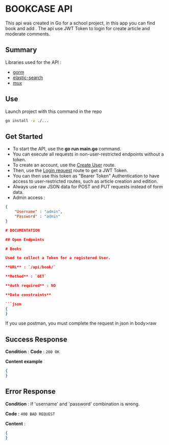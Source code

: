 # BOOKCASE API

This api was created in Go for a school project, in this app you can find book and add .
The api use JWT Token to login for create article and moderate comments.

## Summary

Libraries used for the API :
* [gorm](https://github.com/jinzhu/gorm)
* [elastic-search](https://github.com/dgrijalva/jwt-go)
* [mux](https://github.com/gorilla/mux)

## Use

Launch project with this command in the repo

```bash
go install -v ./...
```

## Get Started

* To start the API, use the **go run main.go** command.
* You can execute all requests in non-user-restricted endpoints without a token.
* To create an account, use the [Create User](/docs/user_add.md) route.
* Then, use the [Login request](/docs/login.md) route to get a JWT Token.
* You can then use this token as "Bearer Token" Authentication to have access to user-restricted routes, such as article creation and edition.
* Always use raw JSON data for POST and PUT requests instead of form data.
* Admin access :
```json
{
    "Username" : "admin",
    "Password" : "admin"
}

# DOCUMENTATION

## Open Endpoints

# Books

Used to collect a Token for a registered User.

**URL** : `/api/book/`

**Method** : `GET`

**Auth required** : NO

**Data constraints**

```json
{
}
```
If you use postman, you must complete the request in json in body>raw


## Success Response

**Condition** : 
**Code** : `200 OK`

**Content example**

```json
{
}
```

## Error Response

**Condition** : If 'username' and 'password' combination is wrong.

**Code** : `400 BAD REQUEST`

**Content** :

```json
{ 
}
```
